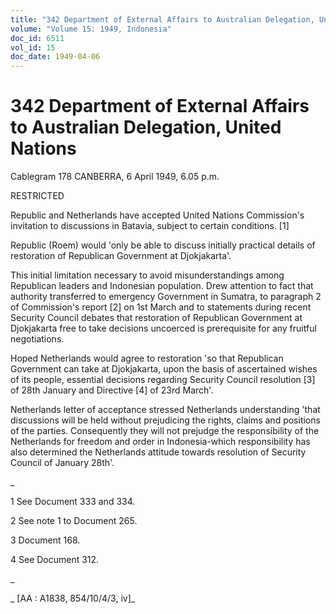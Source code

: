 ```yaml
---
title: "342 Department of External Affairs to Australian Delegation, United Nations"
volume: "Volume 15: 1949, Indonesia"
doc_id: 6511
vol_id: 15
doc_date: 1949-04-06
---
```


# 342 Department of External Affairs to Australian Delegation, United Nations

Cablegram 178 CANBERRA, 6 April 1949, 6.05 p.m.

RESTRICTED

Republic and Netherlands have accepted United Nations Commission's invitation to discussions in Batavia, subject to certain conditions. [1]

Republic (Roem) would 'only be able to discuss initially practical details of restoration of Republican Government at Djokjakarta'.

This initial limitation necessary to avoid misunderstandings among Republican leaders and Indonesian population. Drew attention to fact that authority transferred to emergency Government in Sumatra, to paragraph 2 of Commission's report [2] on 1st March and to statements during recent Security Council debates that restoration of Republican Government at Djokjakarta free to take decisions uncoerced is prerequisite for any fruitful negotiations.

Hoped Netherlands would agree to restoration 'so that Republican Government can take at Djokjakarta, upon the basis of ascertained wishes of its people, essential decisions regarding Security Council resolution [3] of 28th January and Directive [4] of 23rd March'.

Netherlands letter of acceptance stressed Netherlands understanding 'that discussions will be held without prejudicing the rights, claims and positions of the parties. Consequently they will not prejudge the responsibility of the Netherlands for freedom and order in Indonesia-which responsibility has also determined the Netherlands attitude towards resolution of Security Council of January 28th'.

_

1 See Document 333 and 334.

2 See note 1 to Document 265.

3 Document 168.

4 See Document 312.

_

_ [AA : A1838, 854/10/4/3, iv]_
